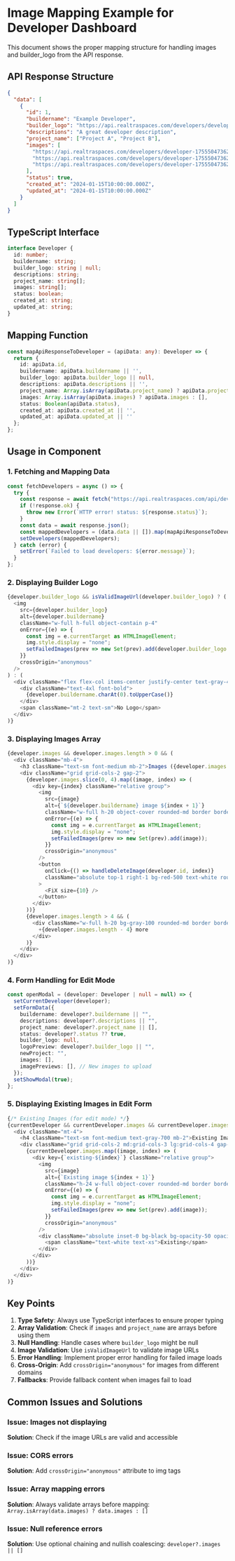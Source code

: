 # Image Mapping Example for Developer Dashboard

This document shows the proper mapping structure for handling images and builder_logo from the API response.

## API Response Structure

```json
{
  "data": [
    {
      "id": 1,
      "buildername": "Example Developer",
      "builder_logo": "https://api.realtraspaces.com/developers/developer-1755504736105-339049249.webp",
      "descriptions": "A great developer description",
      "project_name": ["Project A", "Project B"],
      "images": [
        "https://api.realtraspaces.com/developers/developer-1755504736250-676769176.jpeg",
        "https://api.realtraspaces.com/developers/developer-1755504736253-425676178.jpeg",
        "https://api.realtraspaces.com/developers/developer-1755504736259-357606125.jpeg"
      ],
      "status": true,
      "created_at": "2024-01-15T10:00:00.000Z",
      "updated_at": "2024-01-15T10:00:00.000Z"
    }
  ]
}
```

## TypeScript Interface

```typescript
interface Developer {
  id: number;
  buildername: string;
  builder_logo: string | null;
  descriptions: string;
  project_name: string[];
  images: string[];
  status: boolean;
  created_at: string;
  updated_at: string;
}
```

## Mapping Function

```typescript
const mapApiResponseToDeveloper = (apiData: any): Developer => {
  return {
    id: apiData.id,
    buildername: apiData.buildername || '',
    builder_logo: apiData.builder_logo || null,
    descriptions: apiData.descriptions || '',
    project_name: Array.isArray(apiData.project_name) ? apiData.project_name : [],
    images: Array.isArray(apiData.images) ? apiData.images : [],
    status: Boolean(apiData.status),
    created_at: apiData.created_at || '',
    updated_at: apiData.updated_at || ''
  };
};
```

## Usage in Component

### 1. Fetching and Mapping Data

```typescript
const fetchDevelopers = async () => {
  try {
    const response = await fetch("https://api.realtraspaces.com/api/developers");
    if (!response.ok) {
      throw new Error(`HTTP error! status: ${response.status}`);
    }
    const data = await response.json();
    const mappedDevelopers = (data.data || []).map(mapApiResponseToDeveloper);
    setDevelopers(mappedDevelopers);
  } catch (error) {
    setError(`Failed to load developers: ${error.message}`);
  }
};
```

### 2. Displaying Builder Logo

```typescript
{developer.builder_logo && isValidImageUrl(developer.builder_logo) ? (
  <img
    src={developer.builder_logo}
    alt={developer.buildername}
    className="w-full h-full object-contain p-4"
    onError={(e) => {
      const img = e.currentTarget as HTMLImageElement;
      img.style.display = "none";
      setFailedImages(prev => new Set(prev).add(developer.builder_logo || ''));
    }}
    crossOrigin="anonymous"
  />
) : (
  <div className="flex flex-col items-center justify-center text-gray-400">
    <div className="text-4xl font-bold">
      {developer.buildername.charAt(0).toUpperCase()}
    </div>
    <span className="mt-2 text-sm">No Logo</span>
  </div>
)}
```

### 3. Displaying Images Array

```typescript
{developer.images && developer.images.length > 0 && (
  <div className="mb-4">
    <h3 className="text-sm font-medium mb-2">Images ({developer.images.length}):</h3>
    <div className="grid grid-cols-2 gap-2">
      {developer.images.slice(0, 4).map((image, index) => (
        <div key={index} className="relative group">
          <img
            src={image}
            alt={`${developer.buildername} image ${index + 1}`}
            className="w-full h-20 object-cover rounded-md border border-gray-200"
            onError={(e) => {
              const img = e.currentTarget as HTMLImageElement;
              img.style.display = "none";
              setFailedImages(prev => new Set(prev).add(image));
            }}
            crossOrigin="anonymous"
          />
          <button
            onClick={() => handleDeleteImage(developer.id, index)}
            className="absolute top-1 right-1 bg-red-500 text-white rounded-full w-5 h-5 flex items-center justify-center opacity-0 group-hover:opacity-100 transition-opacity"
          >
            <FiX size={10} />
          </button>
        </div>
      ))}
      {developer.images.length > 4 && (
        <div className="w-full h-20 bg-gray-100 rounded-md border border-gray-200 flex items-center justify-center text-gray-500 text-xs">
          +{developer.images.length - 4} more
        </div>
      )}
    </div>
  </div>
)}
```

### 4. Form Handling for Edit Mode

```typescript
const openModal = (developer: Developer | null = null) => {
  setCurrentDeveloper(developer);
  setFormData({
    buildername: developer?.buildername || "",
    descriptions: developer?.descriptions || "",
    project_name: developer?.project_name || [],
    status: developer?.status ?? true,
    builder_logo: null,
    logoPreview: developer?.builder_logo || "",
    newProject: "",
    images: [],
    imagePreviews: [], // New images to upload
  });
  setShowModal(true);
};
```

### 5. Displaying Existing Images in Edit Form

```typescript
{/* Existing Images (for edit mode) */}
{currentDeveloper && currentDeveloper.images && currentDeveloper.images.length > 0 && (
  <div className="mt-4">
    <h4 className="text-sm font-medium text-gray-700 mb-2">Existing Images:</h4>
    <div className="grid grid-cols-2 md:grid-cols-3 lg:grid-cols-4 gap-4">
      {currentDeveloper.images.map((image, index) => (
        <div key={`existing-${index}`} className="relative group">
          <img
            src={image}
            alt={`Existing image ${index + 1}`}
            className="h-24 w-full object-cover rounded-md border border-gray-200"
            onError={(e) => {
              const img = e.currentTarget as HTMLImageElement;
              img.style.display = "none";
              setFailedImages(prev => new Set(prev).add(image));
            }}
            crossOrigin="anonymous"
          />
          <div className="absolute inset-0 bg-black bg-opacity-50 opacity-0 group-hover:opacity-100 transition-opacity flex items-center justify-center">
            <span className="text-white text-xs">Existing</span>
          </div>
        </div>
      ))}
    </div>
  </div>
)}
```

## Key Points

1. **Type Safety**: Always use TypeScript interfaces to ensure proper typing
2. **Array Validation**: Check if `images` and `project_name` are arrays before using them
3. **Null Handling**: Handle cases where `builder_logo` might be null
4. **Image Validation**: Use `isValidImageUrl` to validate image URLs
5. **Error Handling**: Implement proper error handling for failed image loads
6. **Cross-Origin**: Add `crossOrigin="anonymous"` for images from different domains
7. **Fallbacks**: Provide fallback content when images fail to load

## Common Issues and Solutions

### Issue: Images not displaying
**Solution**: Check if the image URLs are valid and accessible

### Issue: CORS errors
**Solution**: Add `crossOrigin="anonymous"` attribute to img tags

### Issue: Array mapping errors
**Solution**: Always validate arrays before mapping: `Array.isArray(data.images) ? data.images : []`

### Issue: Null reference errors
**Solution**: Use optional chaining and nullish coalescing: `developer?.images || []`
